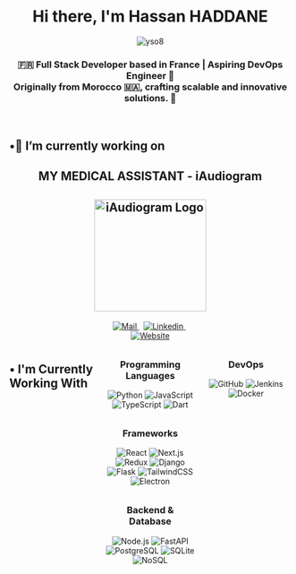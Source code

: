 <div align="center">
  <h1>Hi there, I'm Hassan HADDANE</h1>
</div>

<div align="center"> 
  <img src="https://komarev.com/ghpvc/?username=hassanhaddane&label=.Views&color=736751&style=for-the-badge" alt="yso8" /> 
</div>

<h3 align="center">🇫🇷 Full Stack Developer based in France | Aspiring DevOps Engineer 🌟
  <br>
Originally from Morocco 🇲🇦, crafting scalable and innovative solutions. 🚀</h3>

<br>

<h2 align="left">•🔭 I’m currently working on</h2>
</div>
<h2 align="center">
        MY MEDICAL ASSISTANT - iAudiogram
</h2>
<h2 align="center">
    <a href="https://iaudiogram.com" target="_blank">
        <img src="https://iaudiogram.com/wp-content/uploads/2022/03/cropped-Logo-iaudiogram2.png" alt="iAudiogram Logo" style="width: 200px;">
    </a>
</h2>
<div align="center" style="display: grid; grid-template-columns: repeat(auto-fill, minmax(140px, 1fr)); gap: 10px; justify-items: center;">

<br>

<div align="center">
  <a href="mailto:hassanhaddane33s@gmail.com" target="_blank" rel="noreferrer">
    <img alt="Mail" src="https://img.shields.io/badge/Gmail-D14836?style=for-the-badge&logo=gmail&logoColor=white"/>
  </a>
  &nbsp;
  <a href="https://www.linkedin.com/in/hassanhaddane/" target="_blank" rel="noreferrer">
    <img alt="Linkedin" src="https://img.shields.io/badge/LinkedIn-0077B5?style=for-the-badge&logo=linkedin&logoColor=white" />
  </a>
  &nbsp;
  <a href="https://www.hassanhaddane.com" target="_blank" rel="noreferrer">
    <img alt="Website" src="https://img.shields.io/badge/My.portfolio-D6CAB1?style=for-the-badge&logo=readme&logoColor=white" />
  </a>
</div>

<br>

<h2 align="left">• I'm Currently Working With</h2>

<div align="center" style="display: grid; grid-template-columns: repeat(auto-fill, minmax(140px, 1fr)); gap: 10px; justify-items: center;">
  <!-- Programming Languages -->
  <div>
    <h3>Programming Languages</h3>
    <img alt="Python" src="https://img.shields.io/badge/Python-3776AB.svg?style=for-the-badge&logo=python&logoColor=white">
    <img alt="JavaScript" src="https://img.shields.io/badge/JavaScript-F7DF1E.svg?style=for-the-badge&logo=javascript&logoColor=black">
    <img alt="TypeScript" src="https://img.shields.io/badge/TypeScript-007ACC.svg?style=for-the-badge&logo=typescript&logoColor=white">
    <img alt="Dart" src="https://img.shields.io/badge/Dart-0175C2.svg?style=for-the-badge&logo=dart&logoColor=white">
  </div>

  <!-- Frameworks -->
  <div>
    <h3>Frameworks</h3>
    <img alt="React" src="https://img.shields.io/badge/React-61DAFB.svg?style=for-the-badge&logo=react&logoColor=black">
    <img alt="Next.js" src="https://img.shields.io/badge/Next.js-000000.svg?style=for-the-badge&logo=nextdotjs&logoColor=white">
    <img alt="Redux" src="https://img.shields.io/badge/Redux-764ABC.svg?style=for-the-badge&logo=redux&logoColor=white">
    <img alt="Django" src="https://img.shields.io/badge/Django-092E20.svg?style=for-the-badge&logo=django&logoColor=white">
    <img alt="Flask" src="https://img.shields.io/badge/Flask-000000.svg?style=for-the-badge&logo=flask&logoColor=white">
    <img alt="TailwindCSS" src="https://img.shields.io/badge/Tailwind_CSS-06B6D4.svg?style=for-the-badge&logo=tailwindcss&logoColor=white">
    <img alt="Electron" src="https://img.shields.io/badge/Electron-47848F.svg?style=for-the-badge&logo=electron&logoColor=white">
  </div>

  <!-- Backend & Database -->
  <div>
    <h3>Backend & Database</h3>
    <img alt="Node.js" src="https://img.shields.io/badge/Node.js-339933.svg?style=for-the-badge&logo=nodedotjs&logoColor=white">
    <img alt="FastAPI" src="https://img.shields.io/badge/FastAPI-009688.svg?style=for-the-badge&logo=fastapi&logoColor=white">
    <img alt="PostgreSQL" src="https://img.shields.io/badge/PostgreSQL-4169E1.svg?style=for-the-badge&logo=postgresql&logoColor=white">
    <img alt="SQLite" src="https://img.shields.io/badge/SQLite-003B57.svg?style=for-the-badge&logo=sqlite&logoColor=white">
    <img alt="NoSQL" src="https://img.shields.io/badge/NoSQL-00E676.svg?style=for-the-badge&logo=nosql&logoColor=white">
  </div>
  </div>

  <!-- DevOps -->
  <div>
    <h3>DevOps</h3>
    <img alt="GitHub" src="https://img.shields.io/badge/GitHub-181717.svg?style=for-the-badge&logo=github&logoColor=white">
    <img alt="Jenkins" src="https://img.shields.io/badge/Jenkins-D24939.svg?style=for-the-badge&logo=jenkins&logoColor=white">
    <img alt="Docker" src="https://img.shields.io/badge/Docker-2496ED.svg?style=for-the-badge&logo=docker&logoColor=white">
  </div>
</div>

<br>

<!-- <h2 align="left">• Actually in Progress With</h2>

<div align="center" style="display: grid; grid-template-columns: repeat(auto-fill, minmax(140px, 1fr)); gap: 10px; justify-items: center;">
  <!-- Frameworks -->
  <!-- Backend & Database -->
  <!-- DevOps -->
</div>
<div align="center" style="display: grid; grid-template-columns: repeat(auto-fill, minmax(140px, 1fr)); gap: 10px; justify-items: center;">

